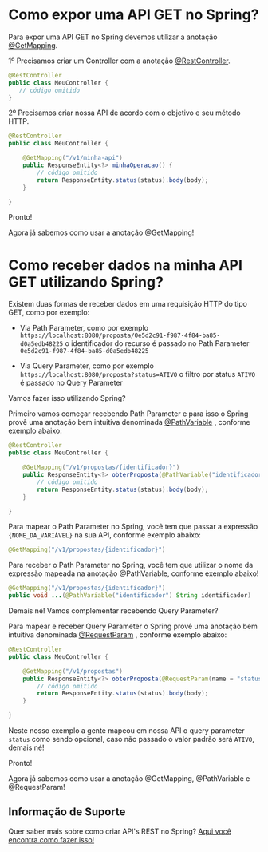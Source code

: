 # Como expor uma API GET no Spring?

Para expor uma API GET no Spring devemos utilizar a anotação [@GetMapping](https://docs.spring.io/spring-framework/docs/current/javadoc-api/org/springframework/web/bind/annotation/GetMapping.html).

1º Precisamos criar um Controller com a anotação [@RestController](https://docs.spring.io/spring/docs/current/javadoc-api/org/springframework/web/bind/annotation/RestController.html).

```java
@RestController
public class MeuController {
   // código omitido
}
```

2º Precisamos criar nossa API de acordo com o objetivo e seu método HTTP.

```java
@RestController
public class MeuController {

    @GetMapping("/v1/minha-api")
    public ResponseEntity<?> minhaOperacao() {
        // código omitido
        return ResponseEntity.status(status).body(body);
    }

}
```

Pronto!

Agora já sabemos como usar a anotação @GetMapping!

# Como receber dados na minha API GET utilizando Spring?

Existem duas formas de receber dados em uma requisição HTTP do tipo GET, como por exemplo:

- Via Path Parameter, como por exemplo `https://localhost:8080/proposta/0e5d2c91-f987-4f84-ba85-d0a5edb48225` o 
identificador do recurso é passado no Path Parameter `0e5d2c91-f987-4f84-ba85-d0a5edb48225`

- Via Query Parameter, como por exemplo `https://localhost:8080/proposta?status=ATIVO` o filtro por status `ATIVO` é 
passado no Query Parameter

Vamos fazer isso utilizando Spring?

Primeiro vamos começar recebendo Path Parameter e para isso o Spring provê uma anotação bem intuitiva denominada 
[@PathVariable](https://docs.spring.io/spring/docs/current/javadoc-api/org/springframework/web/bind/annotation/PathVariable.html)
, conforme exemplo abaixo:

```java
@RestController
public class MeuController {

    @GetMapping("/v1/propostas/{identificador}")
    public ResponseEntity<?> obterProposta(@PathVariable("identificador") String identificador) {
        // código omitido
        return ResponseEntity.status(status).body(body);
    }

}
```

Para mapear o Path Parameter no Spring, você tem que passar a expressão `{NOME_DA_VARIÁVEL}` na sua API, conforme 
exemplo abaixo:

```java
@GetMapping("/v1/propostas/{identificador}")
```

Para receber o Path Parameter no Spring, você tem que utilizar o nome da expressão mapeada na anotação @PathVariable, 
conforme exemplo abaixo!

```java
@GetMapping("/v1/propostas/{identificador}")
public void ...(@PathVariable("identificador") String identificador)
```

Demais né! Vamos complementar recebendo Query Parameter?

Para mapear e receber Query Parameter o Spring provê uma anotação bem intuitiva denominada [@RequestParam](https://docs.spring.io/spring/docs/current/javadoc-api/org/springframework/web/bind/annotation/RequestParam.html)
, conforme exemplo abaixo:

```java
@RestController
public class MeuController {

    @GetMapping("/v1/propostas")
    public ResponseEntity<?> obterProposta(@RequestParam(name = "status", required = false, defaultValue = "ATIVO") String status) {
        // código omitido
        return ResponseEntity.status(status).body(body);
    }

}
```

Neste nosso exemplo a gente mapeou em nossa API o query parameter `status` como sendo opcional, caso não passado o valor 
padrão será `ATIVO`, demais né!

Pronto!

Agora já sabemos como usar a anotação @GetMapping, @PathVariable e @RequestParam!

## Informação de Suporte

Quer saber mais sobre como criar API's REST no Spring? [Aqui você encontra como fazer isso!](https://spring.io/guides/gs/rest-service/)
